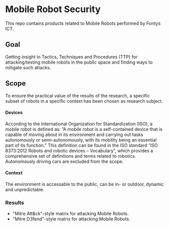 # Mobile Robot Security

This repo contains products related to Mobile Robots performed by Fontys ICT.

## Goal
Getting insight in Tactics, Techniques and Procedures (TTP) for attacking/testing mobile robots in the public space and finding ways to mitigate such attacks.

## Scope
To ensure the practical value of the results of the research, a specific subset of robots in a specific context has been chosen as research subject.
#### Devices
According to the International Organization for Standardization (ISO), a mobile robot is defined as:
”A mobile robot is a self-contained device that is capable of moving about in its environment and carrying out tasks autonomously or semi-autonomously, with its mobility being an essential part of its function.”
This definition can be found in the ISO standard ”ISO 8373:2012 Robots and robotic devices – Vocabulary”, which provides a comprehensive set of definitions and terms related to robotics. 
Autonomously driving cars are excluded from the scope.
#### Context
The environment is accessable to the public, can be in- or outdoor, dynamic and unpredictable. 

### Results
- "Mitre Att&ck"-style matrix for attacking Mobile Robots.
- "Mitre D3fend"-style matrix for attacking Mobile Robots.
